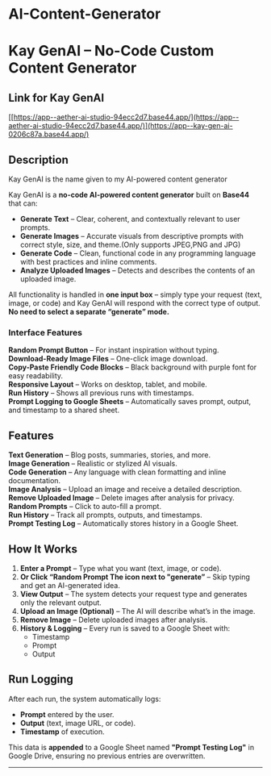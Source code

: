 # AI-Content-Generator
# Kay GenAI – No-Code Custom Content Generator

## Link for Kay GenAI
[[https://app--aether-ai-studio-94ecc2d7.base44.app/](https://app--aether-ai-studio-94ecc2d7.base44.app/)](https://app--kay-gen-ai-0206c87a.base44.app/)

## Description
Kay GenAI is the name given to my AI-powered content generator

Kay GenAI is a **no-code AI-powered content generator** built on **Base44** that can:

- **Generate Text** – Clear, coherent, and contextually relevant to user prompts.  
- **Generate Images** – Accurate visuals from descriptive prompts with correct style, size, and theme.(Only supports JPEG,PNG and JPG)  
- **Generate Code** – Clean, functional code in any programming language with best practices and inline comments.  
- **Analyze Uploaded Images** – Detects and describes the contents of an uploaded image.  

All functionality is handled in **one input box** – simply type your request (text, image, or code) and Kay GenAI will respond with the correct type of output. **No need to select a separate “generate” mode.**

### Interface Features
**Random Prompt Button** – For instant inspiration without typing.  
**Download-Ready Image Files** – One-click image download.  
**Copy-Paste Friendly Code Blocks** – Black background with purple font for easy readability.  
**Responsive Layout** – Works on desktop, tablet, and mobile.  
**Run History** – Shows all previous runs with timestamps.  
**Prompt Logging to Google Sheets** – Automatically saves prompt, output, and timestamp to a shared sheet.  


## Features
**Text Generation** – Blog posts, summaries, stories, and more.  
**Image Generation** – Realistic or stylized AI visuals.  
**Code Generation** – Any language with clean formatting and inline documentation.  
**Image Analysis** – Upload an image and receive a detailed description.  
**Remove Uploaded Image** – Delete images after analysis for privacy.  
**Random Prompts** – Click to auto-fill a prompt.  
**Run History** – Track all prompts, outputs, and timestamps.  
**Prompt Testing Log** – Automatically stores history in a Google Sheet.  


## How It Works
1. **Enter a Prompt** – Type what you want (text, image, or code).  
2. **Or Click “Random Prompt The icon next to "generate”** – Skip typing and get an AI-generated idea.  
3. **View Output** – The system detects your request type and generates only the relevant output.  
4. **Upload an Image (Optional)** – The AI will describe what’s in the image.  
5. **Remove Image** – Delete uploaded images after analysis.  
6. **History & Logging** – Every run is saved to a Google Sheet with:  
   - Timestamp  
   - Prompt  
   - Output  


## Run Logging
After each run, the system automatically logs:
- **Prompt** entered by the user.  
- **Output** (text, image URL, or code).  
- **Timestamp** of execution.  

This data is **appended** to a Google Sheet named **"Prompt Testing Log"** in Google Drive, ensuring no previous entries are overwritten.

---
